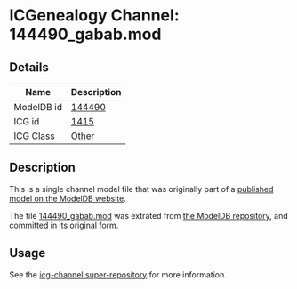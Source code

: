 # ICGenealogy Channel: 144490\_gabab.mod

## Details

Name | Description
---- | -----------
ModelDB id | [144490](http://senselab.med.yale.edu/ModelDB/ShowModel.cshtml?model=144490)
ICG id | [1415](http://icg.neurotheory.ox.ac.uk/channels/other/1415)
ICG Class | [Other](http://icg.neurotheory.ox.ac.uk/channels/other)

## Description

This is a single channel model file that was originally part of a [published model on the ModelDB website](http://senselab.med.yale.edu/mModelDB/ShowModel.cshtml?model=144490).

The file [144490\_gabab.mod](144490_gabab.mod) was extrated from [the ModelDB repository](http://senselab.med.yale.edu/ModelDB/ShowModel.cshtml?model=144490), and committed in its original form.

## Usage

See the [icg-channel super-repository](https://github.com/icgenealogy/icg-channels) for more information.